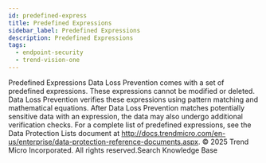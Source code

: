```yaml
---
id: predefined-express
title: Predefined Expressions
sidebar_label: Predefined Expressions
description: Predefined Expressions
tags:
  - endpoint-security
  - trend-vision-one
---
```


 Predefined Expressions Data Loss Prevention comes with a set of predefined expressions. These expressions cannot be modified or deleted. Data Loss Prevention verifies these expressions using pattern matching and mathematical equations. After Data Loss Prevention matches potentially sensitive data with an expression, the data may also undergo additional verification checks. For a complete list of predefined expressions, see the Data Protection Lists document at http://docs.trendmicro.com/en-us/enterprise/data-protection-reference-documents.aspx. © 2025 Trend Micro Incorporated. All rights reserved.Search Knowledge Base